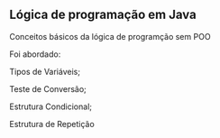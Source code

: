 
## Lógica de programação em Java



Conceitos básicos da lógica de programção sem POO

Foi abordado:

Tipos de Variáveis;

Teste de Conversão;

Estrutura Condicional;

Estrutura de Repetição 



